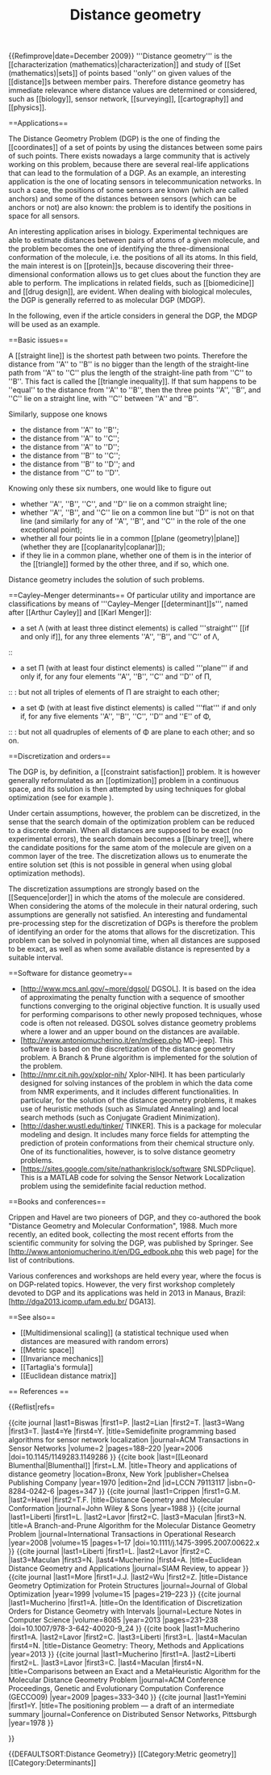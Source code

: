 ﻿---
lastrevid: 646972422
pageid: 654387
canonicalurl: http://en.wikipedia.org/wiki/Distance_geometry
title: Distance geometry
editurl: http://en.wikipedia.org/w/index.php?title=Distance_geometry&action=edit
length: 11926
contentmodel: wikitext
pagelanguage: en
touched: 2015-02-14T13:05:20Z
ns: 0
fullurl: http://en.wikipedia.org/wiki/Distance_geometry
---

{{Refimprove|date=December 2009}}
'''Distance geometry''' is the [[characterization (mathematics)|characterization]] and study of [[Set (mathematics)|sets]] of points based ''only'' on given values of the [[distance]]s between member pairs.<ref name=positioning /><ref name=siam /><ref name=DGAbook />  Therefore distance geometry has immediate relevance where distance values are determined or considered, such as [[biology]],<ref name=crippen /> sensor network,<ref name=sensors /> [[surveying]], [[cartography]] and [[physics]].

==Applications==

The Distance Geometry Problem (DGP) is the one of finding the [[coordinates]] of a set of points by using the distances between some pairs of such points.<ref name=DGAbook/> There exists nowadays a large community that is actively working on this problem, because there are several real-life applications that can lead to the formulation of a DGP. As an example, an interesting application is the one of locating sensors in telecommunication networks.<ref name=sensors/> In such a case, the positions of some sensors are known (which are called anchors) and some of the distances between sensors (which can be anchors or not) are also known: the problem is to identify the positions in space for all sensors.

An interesting application arises in biology.<ref name=crippen/><ref name=blumenthal/> Experimental techniques are able to estimate distances between pairs of atoms of a given molecule, and the problem becomes the one of identifying the three-dimensional conformation of the molecule, i.e. the positions of all its atoms. In this field, the main interest is on [[protein]]s, because discovering their three-dimensional conformation allows us to get clues about the function they are able to perform. The implications in related fields, such as [[biomedicine]] and [[drug design]], are evident. When dealing with biological molecules, the DGP is generally referred to as molecular DGP (MDGP).

In the following, even if the article considers in general the DGP, the MDGP will be used as an example.

==Basic issues==

A [[straight line]] is the shortest path between two points.  Therefore the distance from ''A'' to ''B'' is no bigger than the length of the straight-line path from ''A'' to ''C'' plus the length of the straight-line path from ''C'' to ''B''.  This fact is called the [[triangle inequality]].  If that sum happens to be ''equal'' to the distance from ''A'' to ''B'', then the three points  ''A'', ''B'', and ''C'' lie on a straight line, with ''C'' between ''A'' and ''B''.

Similarly, suppose one knows

* the distance from ''A'' to ''B'';
* the distance from ''A'' to ''C'';
* the distance from ''A'' to ''D'';
* the distance from ''B'' to ''C'';
* the distance from ''B'' to ''D''; and
* the distance from ''C'' to ''D''.

Knowing only these six numbers, one would like to figure out

* whether ''A'', ''B'', ''C'', and ''D'' lie on a common straight line;
* whether ''A'', ''B'', and ''C'' lie on a common line but ''D'' is not on that line (and similarly for any of ''A'', ''B'', and ''C'' in the role of the one exceptional point);
* whether all four points lie in a common [[plane (geometry)|plane]] (whether they are [[coplanarity|coplanar]]);
* if they lie in a common plane, whether one of them is in the interior of the [[triangle]] formed by the other three, and if so, which one.

Distance geometry includes the solution of such problems.

==Cayley–Menger determinants==
Of particular utility and importance are classifications by means of '''Cayley–Menger [[determinant]]s''', named after [[Arthur Cayley]] and [[Karl Menger]]:

* a set Λ (with at least three distinct elements) is called '''straight''' [[if and only if]], for any three elements ''A'', ''B'', and ''C'' of Λ,

::<math> \det \begin{bmatrix} 
       0 & d(AB)^2 & d(AC)^2 & 1 \\
 d(AB)^2 &    0    & d(BC)^2 & 1 \\
 d(AC)^2 & d(BC)^2 &       0 & 1 \\
       1 &       1 &       1 & 0
\end{bmatrix} = 0, </math>

* a set Π (with at least four distinct elements) is called '''plane''' if and only if, for any four elements ''A'', ''B'', ''C'' and ''D'' of Π,

::<math> \det \begin{bmatrix} 
       0 & d(AB)^2 & d(AC)^2 & d(AD)^2 & 1 \\
 d(AB)^2 &    0    & d(BC)^2 & d(BD)^2 & 1 \\
 d(AC)^2 & d(BC)^2 &       0 & d(CD)^2 & 1 \\
 d(AD)^2 & d(BD)^2 & d(CD)^2 &       0 & 1 \\
       1 &       1 &       1 & 1       & 0
\end{bmatrix} = 0, </math>
: but not all triples of elements of &Pi; are straight to each other;

* a set Φ (with at least five distinct elements) is called '''flat''' if and only if, for any five elements ''A'', ''B'', ''C'', ''D'' and ''E'' of Φ,

::<math> \det \begin{bmatrix} 
       0 & d(AB)^2 & d(AC)^2 & d(AD)^2 & d(AE)^2 & 1 \\
 d(AB)^2 &    0    & d(BC)^2 & d(BD)^2 & d(BE)^2 & 1 \\
 d(AC)^2 & d(BC)^2 &       0 & d(CD)^2 & d(CE)^2 & 1 \\
 d(AD)^2 & d(BD)^2 & d(CD)^2 &       0 & d(DE)^2 & 1 \\
 d(AE)^2 & d(BE)^2 & d(CE)^2 & d(DE)^2 &       0 & 1 \\
       1 &       1 &       1 & 1       &       1 & 0
\end{bmatrix} = 0, </math>
: but not all quadruples of elements of &Phi; are plane to each other; and so on.

==Discretization and orders==

The DGP is, by definition, a [[constraint satisfaction]] problem. It is however generally reformulated as an [[optimization]] problem in a continuous space, and its solution is then attempted by using techniques for global optimization (see for example <ref name=morewu/>).

Under certain assumptions, however, the problem can be discretized, in the sense that the search domain of the optimization problem can be reduced to a discrete domain. When all distances are supposed to be exact (no experimental errors), the search domain becomes a [[binary tree]], where the candidate positions for the same atom of the molecule are given on a common layer of the tree.<ref name=llm/><ref name=mucherino/> The discretization allows us to enumerate the entire solution set (this is not possible in general when using global optimization methods).

The discretization assumptions<ref name=siam/> are strongly based on the [[Sequence|order]] in which the atoms of the molecule are considered. When considering the atoms of the molecule in their natural ordering, such assumptions are generally not satisfied. An interesting and fundamental pre-processing step for the discretization of DGPs is therefore the problem of identifying an order for the atoms that allows for the discretization. This problem can be solved in polynomial time, when all distances are supposed to be exact, as well as when some available distance is represented by a suitable interval.<ref name=idvop/>

==Software for distance geometry==
* [http://www.mcs.anl.gov/~more/dgsol/ DGSOL]. It is based on the idea of approximating the penalty function with a sequence of smoother functions converging to the original objective function. It is usually used for performing comparisons to other newly proposed techniques, whose code is often not released. DGSOL solves distance geometry problems where a lower and an upper bound on the distances are available.
* [http://www.antoniomucherino.it/en/mdjeep.php MD-jeep]. This software is based on the discretization of the distance geometry problem. A Branch & Prune algorithm is implemented for the solution of the problem. 
* [http://nmr.cit.nih.gov/xplor-nih/ Xplor-NIH]. It has been particularly designed for solving instances of the problem in which the data come from NMR experiments, and it includes different functionalities. In particular, for the solution of the distance geometry problems, it makes use of heuristic methods (such as Simulated Annealing) and local search methods (such as Conjugate Gradient Minimization).
* [http://dasher.wustl.edu/tinker/ TINKER]. This is a package for molecular modeling and design. It includes many force fields for attempting the prediction of protein conformations from their chemical structure only. One of its functionalities, however, is to solve distance geometry problems.
* [https://sites.google.com/site/nathankrislock/software SNLSDPclique]. This is a MATLAB code for solving the Sensor Network Localization problem using the semidefinite facial reduction method.

==Books and conferences==

Crippen and Havel are two pioneers of DGP, and they co-authored the book "Distance Geometry and Molecular Conformation",<ref name=crippen/> 1988. Much more recently, an edited book, collecting the most recent efforts from the scientific community for solving the DGP, was published by Springer.<ref name=DGAbook/> See [http://www.antoniomucherino.it/en/DG_edbook.php this web page] for the list of contributions.

Various conferences and workshops are held every year, where the focus is on DGP-related topics. However, the very first workshop completely devoted to DGP and its applications was held in 2013 in Manaus, Brazil: [http://dga2013.icomp.ufam.edu.br/ DGA13].

==See also==

* [[Multidimensional scaling]] (a statistical technique used when distances are measured with random errors)
* [[Metric space]]
* [[Invariance mechanics]]
* [[Tartaglia's formula]]
* [[Euclidean distance matrix]]

== References ==

{{Reflist|refs=

<ref name=sensors>
{{cite journal
|last1=Biswas
|first1=P.
|last2=Lian
|first2=T.
|last3=Wang
|first3=T.
|last4=Ye
|first4=Y.
|title=Semidefinite programming based algorithms for sensor network localization
|journal=ACM Transactions in Sensor Networks
|volume=2
|pages=188–220
|year=2006
|doi=10.1145/1149283.1149286
}}
</ref>

<ref name=blumenthal>
{{cite book 
|last=[[Leonard Blumenthal|Blumenthal]]
|first=L.M. 
|title=Theory and applications of distance geometry 
|location=Bronx, New York 
|publisher=Chelsea Publishing Company 
|year=1970 
|edition=2nd 
|id=LCCN 79113117 
|isbn=0-8284-0242-6 
|pages=347
}}
</ref>

<ref name=crippen>
{{cite journal
|last1=Crippen
|first1=G.M.
|last2=Havel
|first2=T.F.
|title=Distance Geometry and Molecular Conformation
|journal=John Wiley & Sons
|year=1988
}}
</ref>

<ref name=llm>
{{cite journal
|last1=Liberti
|first1=L.
|last2=Lavor
|first2=C.
|last3=Maculan
|first3=N.
|title=A Branch-and-Prune Algorithm for the Molecular Distance Geometry Problem
|journal=International Transactions in Operational Research
|year=2008
|volume=15
|pages=1–17
|doi=10.1111/j.1475-3995.2007.00622.x
}}
</ref>

<ref name=siam>
{{cite journal
|last1=Liberti
|first1=L.
|last2=Lavor
|first2=C.
|last3=Maculan
|first3=N.
|last4=Mucherino
|first4=A.
|title=Euclidean Distance Geometry and Applications
|journal=SIAM Review, to appear
}}
</ref>

<ref name=morewu>
{{cite journal
|last1=More
|first1=J.J.
|last2=Wu
|first2=Z.
|title=Distance Geometry Optimization for Protein Structures
|journal=Journal of Global Optimization
|year=1999
|volume=15
|pages=219–223
}}
</ref>

<ref name=idvop>
{{cite journal
|last1=Mucherino
|first1=A.
|title=On the Identification of Discretization Orders for Distance Geometry with Intervals
|journal=Lecture Notes in Computer Science 
|volume=8085
|year=2013
|pages=231–238
|doi=10.1007/978-3-642-40020-9_24
}}
</ref>

<ref name=DGAbook>
{{cite book
|last1=Mucherino
|first1=A.
|last2=Lavor
|first2=C.
|last3=Liberti
|first3=L.
|last4=Maculan
|first4=N.
|title=Distance Geometry: Theory, Methods and Applications
|year=2013
}}
</ref>

<ref name=mucherino>
{{cite journal
|last1=Mucherino
|first1=A.
|last2=Liberti
|first2=L.
|last3=Lavor
|first3=C.
|last4=Maculan
|first4=N.
|title=Comparisons between an Exact and a MetaHeuristic Algorithm for the Molecular Distance Geometry Problem
|journal=ACM Conference Proceedings, Genetic and Evolutionary Computation Conference (GECCO09)
|year=2009
|pages=333–340
}}
</ref>

<ref name=positioning>
{{cite journal
|last1=Yemini
|first1=Y.
|title=The positioning problem — a draft of an intermediate summary
|journal=Conference on Distributed Sensor Networks, Pittsburgh
|year=1978
}}
</ref>

}}

{{DEFAULTSORT:Distance Geometry}}
[[Category:Metric geometry]]
[[Category:Determinants]]